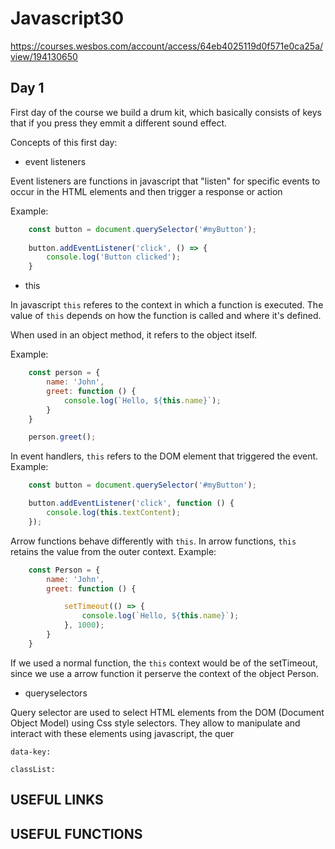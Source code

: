 # Javascript30 #

https://courses.wesbos.com/account/access/64eb4025119d0f571e0ca25a/view/194130650

## Day 1 ##

First day of the course we build a drum kit, which basically consists of keys that if you press they emmit a different sound effect.

Concepts of this first day: 

- event listeners
    
Event listeners are functions in javascript that "listen" for specific events to occur in the HTML elements and then trigger a response or action

Example:

```javascript
    const button = document.querySelector('#myButton');
    
    button.addEventListener('click', () => {
        console.log('Button clicked');
    }
```

- this

In javascript `this` referes to the context in which a function is executed. The value of `this` depends on how the function is called and where it's defined.

When used in an object method, it refers to the object itself.

Example:

```javascript
    const person = {
        name: 'John',
        greet: function () {
            console.log(`Hello, ${this.name}`);
        }
    }

    person.greet();
```

In event handlers, `this` refers to the DOM element that triggered the event.
Example:
```javascript
    const button = document.querySelector('#myButton');

    button.addEventListener('click', function () {
        console.log(this.textContent);
    });
```

Arrow functions behave differently with `this`. In arrow functions, `this` retains the value from the outer context.
Example:

```javascript
    const Person = {
        name: 'John',
        greet: function () {

            setTimeout(() => {
                console.log(`Hello, ${this.name}`);
            }, 1000);
        }
    }
```

If we used a normal function, the `this` context would be of the setTimeout, since we use a arrow function it perserve the context of the object Person.


- queryselectors

Query selector are used to select HTML elements from the DOM (Document Object Model) using Css style selectors. They allow to manipulate and interact with these elements using javascript, the quer

    data-key:

    classList:


## USEFUL LINKS ##


## USEFUL FUNCTIONS ##

